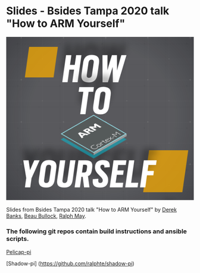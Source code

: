 # Slides - Bsides Tampa 2020 talk "How to ARM Yourself"

![Logo](logo.png)

Slides from Bsides Tampa 2020 talk "How to ARM Yourself" by [Derek Banks](https://twitter.com/0xderuke), [Beau Bullock](https://twitter.com/dafthack), [Ralph May](https://twitter.com/ralphte1). 

### The following git repos contain build instructions and ansible scripts.

[Pelicap-pi](https://github.com/ralphte/pelicap-pi)

[Shadow-pi] (https://github.com/ralphte/shadow-pi)